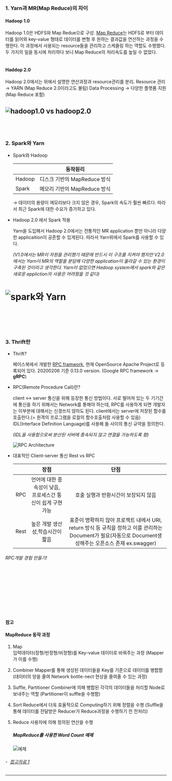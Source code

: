 

### 1. Yarn과 MR(Map Reduce)의 차이

#### Hadoop 1.0
Hadoop 1.0은 HDFS와 Map Redue으로 구성.
[Map Reduce](#mapreduce)는 HDFS로 부터 데이터를 읽어와 key-value 형태로 데이터를 변형 후 원하는 결과값을 연산하는 과정을 수행한다. 이 과정에서 사용되는 resource들을 관리하고 스케쥴링 하는 역할도 수행했다. 두 가지의 일을 동시에 처리하다 보니 Map Reduce의 처리속도를 높일 수 없었다.
<br></br>

#### Haddop 2.0
Hadoop 2.0에서는 위에서 설명한 연산과정과 resource관리를 분리.
Resource 관리 → YARN (Map Reduce 2.0이라고도 불림)
Data Processing → 다양한 플랫폼 지원 (Map Reduce 포함)

![hadoop1.0 vs hadoop2.0](https://t1.daumcdn.net/cfile/tistory/22704C4853DF17AE1B)
--- 
<br></br>
### 2. Spark와 Yarn
* Spark와 Hadoop

    ||동작원리|
    |------|:---:|
    |Hadoop|디스크 기반의 MapReduce 방식|
    |Spark|메모리 기반의 MapReduce 방식|

    → 데이터의 용량이 메모리보다 크지 않은 경우, Spark의 속도가 훨씬 빠르다. 따라서 최근 Spark에 대한 수요가 증가하고 있다.

* Hadoop 2.0 에서 Spark 적용

    Yarn을 도입해서 Hadoop 2.0에서는 전통적인 MR application 뿐만 아니라 다양한 applicaition이 공존할 수 있게된다. 따라서 Yarn위에서 Spark를 사용할 수 있다.

    *(V1.0에서는 MR이 자원을 관리했기 때문에 반드시 이 구조를 지켜야 했지만 V2.0에서는 Yarn이 MR의 역할을 분담해 다양한 application이 올라갈 수 있는 환경이 구축된 것이라고 생각한다. Yarn이 없었으면 Hadoop system에서 spark와 같은 새로운 appliction의 사용은 어려웠을 것 같다)*

![spark와 Yarn](https://incredible.ai/assets/posts/Spark-Cluster/cluster_deployment_mode.png)
<br></br>
====
<br></br>

### 3. Thrift란
* Thrift?
    
    페이스북에서 개발한 [RPC framwork](#RPC), 현재 OpenSource Apache Project로 등록되어 있다. 20200206 기준 0.13.0 version.
    (Google RPC framework → <b>gRPC</b>)


* RPC(Remote Procedure Call)란<a id="RPC"></a>?

    client ↔ server 통신을 위해 등장한 통신 방법이다. 서로 떨어져 있는 두 기기간에 통신을 하기 위해서는 Network를 통해야 하는데, RPC를 사용하게 되면 개발자는 이부분에 대해서는 신경쓰지 않아도 된다. client에서는 server에 저장된 함수를 호출한다.(= 원격의 프로그램을 로컬의 함수호출처럼 사용할 수 있음) IDL(Interface Definition Language)를 사용해 둘 사이의 통신 규약을 정의한다. 

    *(IDL을 사용함으로써 분산된 서버에 종속되지 않고 연결을 가능하도록 함)*

    ![RPC Architecture](https://mindock.github.io/assets/images/RPC_concept.png)

* 대표적인 Client-server 통신 Rest vs RPC

    ||장점|단점|
    |:---:|:---:|:---:|
    |RPC|언어에 대한 종속성이 낮음, 프로세스간 통신이 쉽게 구현 가능|호출 실행과 반환시간이 보장되지 않음|
    |Rest|높은 개발 생산성,학습시간이 짧음|표준이 명확하지 않아 프로젝트 내에서 URI, return 방식 등 규칙을 정하고 이를 관리하는 Document가 필요(자동으로 Document생성해주는 오픈소스 존재 ex.swagger)|

###### *RPC개발 경험 만들기!*

<br></br>
====
<br></br>

#### 참고
#### MapReduce 동작 과정<a id="mapreduce"></a>
1. Map        
입력데이터(정형/반정형/비정형)를 Key-value 데이터로 바꿔주는 과정 (Mapper가 이를 수행)

2. Combiner
Mapper를 통해 생성된 데이터들을 Key를 기준으로 데이터를 병합함 (데이터의 양을 줄여 Network bottle-nect 현상을 줄여줄 수 있는 과정)

3. Suffle, Partitioner
Combiner에 의해 병합된 각각의 데이터들을 처리할 Node로 보내주는 역할 (Partitioner이 suffle을 수행함)

4. Sort
Reduce에서 더욱 효율적으로 Computing하기 위해 정렬을 수행 (Suffle을 통해 데이터를 전달받은 Reducer가 Reduce과정을 수행하기 전 전처리)

5. Reduce
사용자에 의해 정의된 연산을 수행

    ##### *MapReduce를 사용한 Word Count 예제*
    ![예제](https://www.researchgate.net/profile/K_Srinivasa/publication/281768670/figure/fig3/AS:282303059251209@1444317702935/Different-phases-of-map-reduce-in-word-count-example.png)

###### - &nbsp;[참고자료 1](https://m.blog.naver.com/PostView.nhn?blogId=alice_k106&logNo=220462251435&proxyReferer=https%3A%2F%2Fwww.google.com%2F)

---